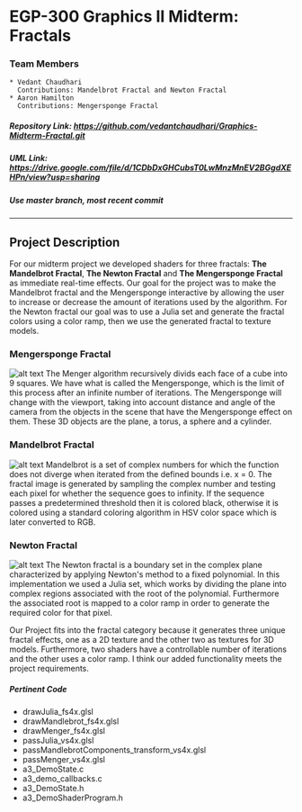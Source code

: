 # EGP-300 Graphics II Midterm: Fractals
### Team Members
    * Vedant Chaudhari  
      Contributions: Mandelbrot Fractal and Newton Fractal
    * Aaron Hamilton
      Contributions: Mengersponge Fractal
##### Repository Link: <https://github.com/vedantchaudhari/Graphics-Midterm-Fractal.git>
##### UML Link: <https://drive.google.com/file/d/1CDbDxGHCubsT0LwMnzMnEV2BGgdXEHPn/view?usp=sharing>
##### Use master branch, most recent commit  

***
## Project Description
For our midterm project we developed shaders for three fractals: **The Mandelbrot Fractal**, **The Newton Fractal** and **The Mengersponge Fractal** as immediate real-time effects. Our goal for the project was to make the Mandelbrot fractal and the Mengersponge interactive by allowing the user to increase or decrease the amount of iterations used by the algorithm. For the Newton fractal our goal was to use a Julia set and generate the fractal colors using a color ramp, then we use the generated fractal to texture models.  

### Mengersponge Fractal
![alt text](https://i.imgur.com/QbaCP95.png "MengerSponge Fractal")
The Menger algorithm recursively divids each face of a cube into 9 squares. We have what is called the Mengersponge, which is the limit of this process after an infinite number of iterations. The Mengersponge will change with the viewport, taking into account distance and angle of the camera from the objects in the scene that have the Mengersponge effect on them. These 3D objects are the plane, a torus, a sphere and a cylinder.  

### Mandelbrot Fractal
![alt text](https://i.imgur.com/WSWJ6fy.png?1 "Mandelbrot Fractal")
Mandelbrot is a set of complex numbers for which the function does not diverge when iterated from the defined bounds i.e. x = 0. The fractal image is generated by sampling the complex number and testing each pixel for whether the sequence goes to infinity. If the sequence passes a predetermined threshold then it is colored black, otherwise it is colored using a standard coloring algorithm in HSV color space which is later converted to RGB.

### Newton Fractal
![alt text](https://i.imgur.com/GLaRPNt.png?1 "Newton Fractal")
The Newton fractal is a boundary set in the complex plane characterized by applying Newton's method to a fixed polynomial. In this implementation we used a Julia set, which works by dividing the plane into complex regions associated with the root of the polynomial. Furthermore the associated root is mapped to a color ramp in order to generate the required color for that pixel.

Our Project fits into the fractal category because it generates three unique fractal effects, one as a 2D texture and the other two as textures for 3D models. Furthermore, two shaders have a controllable number of iterations and the other uses a color ramp. I think our added functionality meets the project requirements.

##### Pertinent Code
* drawJulia_fs4x.glsl
* drawMandlebrot_fs4x.glsl
* drawMenger_fs4x.glsl
* passJulia_vs4x.glsl
* passMandlebrotComponents_transform_vs4x.glsl
* passMenger_vs4x.glsl
* a3_DemoState.c
* a3_demo_callbacks.c
* a3_DemoState.h
* a3_DemoShaderProgram.h
